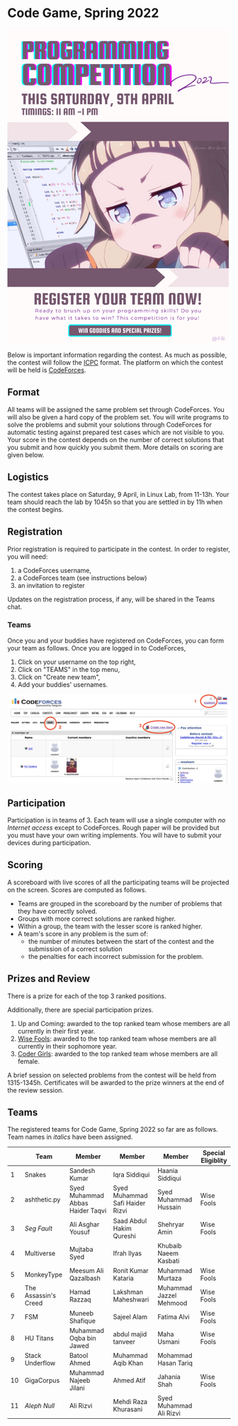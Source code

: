 # Code Game, Spring 2022

<img src="images/poster.png" alt="drawing" width="500"/>

Below is important information regarding the contest. As much as possible, the contest will follow the [ICPC](https://icpc.global/) format. The platform on which the contest will be held is [CodeForces](https://codeforces.com/).

## Format

All teams will be assigned the same problem set through CodeForces. You will also be given a hard copy of the problem set. You will write programs to solve the problems and submit your solutions through CodeForces for automatic testing against prepared test cases which are not visible to you. Your score in the contest depends on the number of correct solutions that you submit and how quickly you submit them. More details on scoring are given below.

## Logistics

The contest takes place on Saturday, 9 April, in Linux Lab, from 11-13h. Your team should reach the lab by 1045h so that you are settled in by 11h when the contest begins.

## Registration

Prior registration is required to participate in the contest. In order to register, you will need:

1. a CodeForces username,
2. a CodeForces team (see instructions below)
3. an invitation to register

Updates on the registration process, if any, will be shared in the Teams chat.

### Teams

Once you and your buddies have registered on CodeForces, you can form your team as follows. Once you are logged in to CodeForces,

1. Click on your username on the top right,
1. Click on "TEAMS" in the top menu,
1. Click on "Create new team",
1. Add your buddies' usernames.

<img src="images/teams.png" alt="drawing" width="800"/>

## Participation

Participation is in teams of 3. Each team will use a single computer with _no Internet access_ except to CodeForces. Rough paper will be provided but you must have your own writing implements. You will have to submit your devices during participation.

## Scoring

A scoreboard with live scores of all the participating teams will be projected on the screen. Scores are computed as follows.

- Teams are grouped in the scoreboard by the number of problems that they have correctly solved.
- Groups with more correct solutions are ranked higher.
- Within a group, the team with the lesser score is ranked higher.
- A team's score in any problem is the sum of:
  - the number of minutes between the start of the contest and the submission of a correct solution
  - the penalties for each incorrect submission for the problem.

## Prizes and Review
There is a prize for each of the top 3 ranked positions.

Additionally, there are special participation prizes.

1. Up and Coming: awarded to the top ranked team whose members are all currently in their first year.
1. [Wise Fools](https://www.wgbh.org/news/2017/10/25/how-we-live/what-exactly-sophomore-and-what-does-it-mean-be-junior-and-senior): awarded to the top ranked team whose members are all currently in their sophomore year.
1. [Coder Girls](https://www.facebook.com/girlsintechsg/photos/a.10150798804401928/10158017542091928/?type=3): awarded to the top ranked team whose members are all female.

A brief session on selected problems from the contest will be held from 1315-1345h. Certificates will be awarded to the prize winners at the end of the review session.


## Teams

The registered teams for Code Game, Spring 2022 so far are as follows. Team names in _italics_ have been assigned.


|   | Team  | Member  | Member  | Member  | Special Eligiblity  |
| - | - | - | - | - | - |
| 1  | Snakes                | Sandesh Kumar | Iqra Siddiqui | Haania Siddiqui | | 
| 2  | ashthetic.py		     | Syed Muhammad Abbas Haider Taqvi | Syed Muhammad Safi Haider Rizvi | Syed Muhammad Hussain | Wise Fools | 
| 3  | _Seg Fault_			 | Ali Asghar Yousuf | Saad Abdul Hakim Qureshi | Shehryar Amin | Wise Fools |
| 4  | Multiverse			 | Mujtaba Syed | Ifrah Ilyas | Khubaib Naeem Kasbati | |
| 5  | MonkeyType			 | Meesum Ali Qazalbash | Ronit Kumar Kataria | Muhammad Murtaza | Wise Fools |
| 6  | The Assassin's Creed  | Hamad Razzaq | Lakshman Maheshwari | Muhammad Jazzel Mehmood | Wise Fools |
| 7  | FSM					 | Muneeb Shafique | Sajeel Alam | Fatima Alvi | Wise Fools |
| 8  | HU Titans			 | Muhammad Oqba bin Jawed | abdul majid tanveer | Maha Usmani | Wise Fools |
| 9  | Stack Underflow		 | Batool Ahmed | Muhammad Aqib Khan | Mohammad Hasan Tariq | |
| 10 | GigaCorpus			 | Muhammad Najeeb Jilani | Ahmed Atif | Jahania Shah | Wise Fools |
| 11 | _Aleph Null_          | Ali Rizvi | Mehdi Raza Khurasani | Syed Muhammad Ali Rizvi | |
